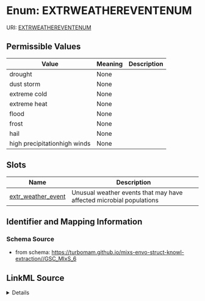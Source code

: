 # Enum: EXTRWEATHEREVENTENUM



URI: [EXTRWEATHEREVENTENUM](EXTRWEATHEREVENTENUM)

## Permissible Values

| Value | Meaning | Description |
| --- | --- | --- |
| drought | None |  |
| dust storm | None |  |
| extreme cold | None |  |
| extreme heat | None |  |
| flood | None |  |
| frost | None |  |
| hail | None |  |
| high precipitationhigh winds | None |  |




## Slots

| Name | Description |
| ---  | --- |
| [extr_weather_event](extr_weather_event.md) | Unusual weather events that may have affected microbial populations |






## Identifier and Mapping Information







### Schema Source


* from schema: https://turbomam.github.io/mixs-envo-struct-knowl-extraction//GSC_MIxS_6




## LinkML Source

<details>
```yaml
name: EXTR_WEATHER_EVENT_ENUM
from_schema: https://turbomam.github.io/mixs-envo-struct-knowl-extraction//GSC_MIxS_6
rank: 1000
permissible_values:
  drought:
    text: drought
  dust storm:
    text: dust storm
  extreme cold:
    text: extreme cold
  extreme heat:
    text: extreme heat
  flood:
    text: flood
  frost:
    text: frost
  hail:
    text: hail
  high precipitationhigh winds:
    text: high precipitationhigh winds

```
</details>
